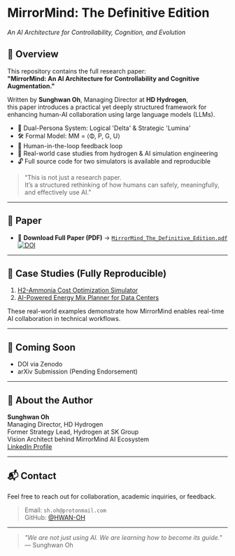 # MirrorMind: The Definitive Edition  
_An AI Architecture for Controllability, Cognition, and Evolution_

## 📘 Overview

This repository contains the full research paper:  
**"MirrorMind: An AI Architecture for Controllability and Cognitive Augmentation."**

Written by **Sunghwan Oh**, Managing Director at **HD Hydrogen**,  
this paper introduces a practical yet deeply structured framework for enhancing human-AI collaboration using large language models (LLMs).

- 🧠 Dual-Persona System: Logical 'Delta' & Strategic 'Lumina'
- 🛠️ Formal Model: MM = ⟨Φ, P, G, U⟩
- 🔄 Human-in-the-loop feedback loop
- 🧪 Real-world case studies from hydrogen & AI simulation engineering
- 🔓 Full source code for two simulators is available and reproducible

> “This is not just a research paper.  
> It’s a structured rethinking of how humans can safely, meaningfully, and effectively use AI.”

---

## 📎 Paper

- 📄 **Download Full Paper (PDF)** → [`MirrorMind_The_Definitive_Edition.pdf`](./MirrorMind_The_Definitive_Edition.pdf)
[![DOI](https://zenodo.org/badge/DOI/10.5281/zenodo.15921374.svg)](https://doi.org/10.5281/zenodo.15921374)
---

## 🧪 Case Studies (Fully Reproducible)

1. [H2-Ammonia Cost Optimization Simulator](https://github.com/HWAN-OH/H2-Ammonia-Simulator)
2. [AI-Powered Energy Mix Planner for Data Centers](https://github.com/HWAN-OH/H2-Energy-for-AI-DC-Mix-Simulator)

These real-world examples demonstrate how MirrorMind enables real-time AI collaboration in technical workflows.

---

## 🔗 Coming Soon

- DOI via Zenodo
- arXiv Submission (Pending Endorsement)

---

## 🙋 About the Author

**Sunghwan Oh**  
Managing Director, HD Hydrogen  
Former Strategy Lead, Hydrogen at SK Group  
Vision Architect behind MirrorMind AI Ecosystem  
[LinkedIn Profile](https://www.linkedin.com/in/shoh1224/)

---

## 📬 Contact

Feel free to reach out for collaboration, academic inquiries, or feedback.

> Email: `sh.oh@protonmail.com`  
> GitHub: [@HWAN-OH](https://github.com/HWAN-OH)

---

> _"We are not just using AI. We are learning how to become its guide."_  
> — Sunghwan Oh
